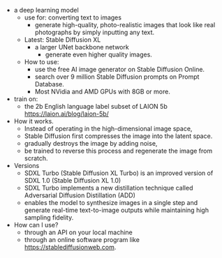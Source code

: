 - a deep learning model
	- use for: converting text to images
		- generate high-quality, photo-realistic images that look like real photographs by simply inputting any text.
	- Latest: Stable Diffusion XL
		- a larger UNet backbone network
			- generate even higher quality images.
	- How to use:
		- use the free AI image generator on Stable Diffusion Online.
		- search over 9 million Stable Diffusion prompts on Prompt Database.
		- Most NVidia and AMD GPUs with 8GB or more.
- train on:
	- the 2b English language label subset of LAION 5b https://laion.ai/blog/laion-5b/
- How it works.
	- Instead of operating in the high-dimensional image space, 
	- Stable Diffusion first compresses the image into the latent space. 
	- gradually destroys the image by adding noise, 
	- be trained to reverse this process and regenerate the image from scratch.
- Versions
	- SDXL Turbo (Stable Diffusion XL Turbo) is an improved version of SDXL 1.0 (Stable Diffusion XL 1.0)
	- SDXL Turbo implements a new distillation technique called Adversarial Diffusion Distillation (ADD)
	- enables the model to synthesize images in a single step and generate real-time text-to-image outputs while maintaining high sampling fidelity.
- How can I use?
	- through an API on your local machine
	- through an online software program like https://stablediffusionweb.com.

